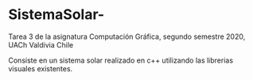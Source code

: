 # SistemaSolar-
Tarea 3 de la asignatura Computación Gráfica, segundo semestre 2020, UACh Valdivia Chile

Consiste en un sistema solar realizado en c++ utilizando las librerias visuales existentes.
